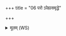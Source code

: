+++
title = "06 परो ऽपेह्यसमृद्धे"

+++
<details><summary>मूलम् (WS)</summary>

परो ऽपेह्यसमृद्धे वि ते हेतिं नयामसि ।  
यं द्विष्मस्तं सचस्व कन्या भूत्वा स्रग्विणी रुक्मिणी दृशे ॥ ६ ॥
</details>